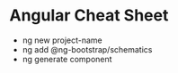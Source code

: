 # Angular Cheat Sheet
- ng new project-name
- ng add @ng-bootstrap/schematics
- ng generate component
